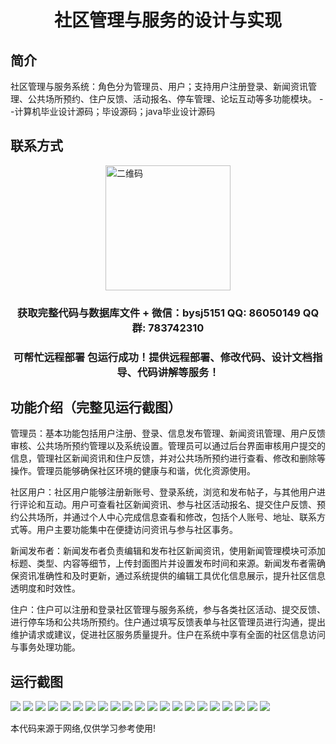 <p><h1 align="center">社区管理与服务的设计与实现</h1></p>

## 简介
社区管理与服务系统：角色分为管理员、用户；支持用户注册登录、新闻资讯管理、公共场所预约、住户反馈、活动报名、停车管理、论坛互动等多功能模块。    --计算机毕业设计源码；毕设源码；java毕业设计源码


## 联系方式
<img src="https://bs-1329754181.cos.ap-shanghai.myqcloud.com/wx.jpg" alt="二维码" style="display: block; margin: 0 auto;" width="200px">
<p><h3 align="center">获取完整代码与数据库文件 + 微信：bysj5151 QQ: 86050149 QQ群: 783742310</h3></p>
<p><h3 align="center">可帮忙远程部署 包运行成功！提供远程部署、修改代码、设计文档指导、代码讲解等服务！</h3></p>

## 功能介绍（完整见运行截图）
管理员：基本功能包括用户注册、登录、信息发布管理、新闻资讯管理、用户反馈审核、公共场所预约管理以及系统设置。管理员可以通过后台界面审核用户提交的信息，管理社区新闻资讯和住户反馈，并对公共场所预约进行查看、修改和删除等操作。管理员能够确保社区环境的健康与和谐，优化资源使用。

社区用户：社区用户能够注册新账号、登录系统，浏览和发布帖子，与其他用户进行评论和互动。用户可查看社区新闻资讯、参与社区活动报名、提交住户反馈、预约公共场所，并通过个人中心完成信息查看和修改，包括个人账号、地址、联系方式等。用户主要功能集中在便捷访问资讯与参与社区事务。

新闻发布者：新闻发布者负责编辑和发布社区新闻资讯，使用新闻管理模块可添加标题、类型、内容等细节，上传封面图片并设置发布时间和来源。新闻发布者需确保资讯准确性和及时更新，通过系统提供的编辑工具优化信息展示，提升社区信息透明度和时效性。

住户：住户可以注册和登录社区管理与服务系统，参与各类社区活动、提交反馈、进行停车场和公共场所预约。住户通过填写反馈表单与社区管理员进行沟通，提出维护请求或建议，促进社区服务质量提升。住户在系统中享有全面的社区信息访问与事务处理功能。


## 运行截图
![](https://bs-1329754181.cos.ap-shanghai.myqcloud.com/ssm/CommunityManagementService/img/001.jpg)
![](https://bs-1329754181.cos.ap-shanghai.myqcloud.com/ssm/CommunityManagementService/img/002.jpg)
![](https://bs-1329754181.cos.ap-shanghai.myqcloud.com/ssm/CommunityManagementService/img/003.jpg)
![](https://bs-1329754181.cos.ap-shanghai.myqcloud.com/ssm/CommunityManagementService/img/004.jpg)
![](https://bs-1329754181.cos.ap-shanghai.myqcloud.com/ssm/CommunityManagementService/img/005.jpg)
![](https://bs-1329754181.cos.ap-shanghai.myqcloud.com/ssm/CommunityManagementService/img/006.jpg)
![](https://bs-1329754181.cos.ap-shanghai.myqcloud.com/ssm/CommunityManagementService/img/007.jpg)
![](https://bs-1329754181.cos.ap-shanghai.myqcloud.com/ssm/CommunityManagementService/img/008.jpg)
![](https://bs-1329754181.cos.ap-shanghai.myqcloud.com/ssm/CommunityManagementService/img/009.jpg)
![](https://bs-1329754181.cos.ap-shanghai.myqcloud.com/ssm/CommunityManagementService/img/010.jpg)
![](https://bs-1329754181.cos.ap-shanghai.myqcloud.com/ssm/CommunityManagementService/img/011.jpg)
![](https://bs-1329754181.cos.ap-shanghai.myqcloud.com/ssm/CommunityManagementService/img/012.jpg)
![](https://bs-1329754181.cos.ap-shanghai.myqcloud.com/ssm/CommunityManagementService/img/013.jpg)
![](https://bs-1329754181.cos.ap-shanghai.myqcloud.com/ssm/CommunityManagementService/img/014.jpg)
![](https://bs-1329754181.cos.ap-shanghai.myqcloud.com/ssm/CommunityManagementService/img/015.jpg)
![](https://bs-1329754181.cos.ap-shanghai.myqcloud.com/ssm/CommunityManagementService/img/016.jpg)
![](https://bs-1329754181.cos.ap-shanghai.myqcloud.com/ssm/CommunityManagementService/img/017.jpg)
![](https://bs-1329754181.cos.ap-shanghai.myqcloud.com/ssm/CommunityManagementService/img/018.jpg)
![](https://bs-1329754181.cos.ap-shanghai.myqcloud.com/ssm/CommunityManagementService/img/019.jpg)
![](https://bs-1329754181.cos.ap-shanghai.myqcloud.com/ssm/CommunityManagementService/img/020.jpg)
![](https://bs-1329754181.cos.ap-shanghai.myqcloud.com/ssm/CommunityManagementService/img/021.jpg)

<p>本代码来源于网络,仅供学习参考使用!</p>
